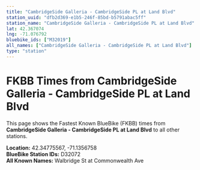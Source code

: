 ```yaml
---
title: "CambridgeSide Galleria - CambridgeSide PL at Land Blvd"
station_uuid: "dfb2d369-e1b5-246f-85bd-b5791abac5ff"
station_name: "CambridgeSide Galleria - CambridgeSide PL at Land Blvd"
lat: 42.367074
lng: -71.076792
bluebike_ids: ["M32019"]
all_names: ["CambridgeSide Galleria - CambridgeSide PL at Land Blvd"]
type: "station"
---
```


# FKBB Times from CambridgeSide Galleria - CambridgeSide PL at Land Blvd

This page shows the Fastest Known BlueBike (FKBB) times from **CambridgeSide Galleria - CambridgeSide PL at Land Blvd** to all other stations.

**Location:** 42.34775567, -71.1356758  
**BlueBike Station IDs:** D32072  
**All Known Names:** Walbridge St at Commonwealth Ave

